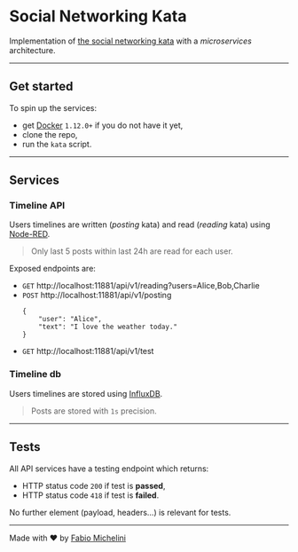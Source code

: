 Social Networking Kata
======================
Implementation of [the social networking kata](https://github.com/xpeppers/social_networking_kata) with a _microservices_ architecture.

---

## Get started
To spin up the services:
- get [Docker](https://docs.docker.com/get-docker/) `1.12.0+` if you do not have it yet,
- clone the repo,
- run the `kata` script.

---

## Services

### Timeline API
Users timelines are written (_posting_ kata) and read (_reading_ kata) using [Node-RED](https://nodered.org/).
> Only last 5 posts within last 24h are read for each user.

Exposed endpoints are:
- `GET` http://localhost:11881/api/v1/reading?users=Alice,Bob,Charlie
- `POST` http://localhost:11881/api/v1/posting
  ```
  {
      "user": "Alice",
      "text": "I love the weather today."
  }
  ```
- `GET` http://localhost:11881/api/v1/test

### Timeline db
Users timelines are stored using [InfluxDB](https://www.influxdata.com/products/influxdb-overview/).
> Posts are stored with `1s` precision.

---

## Tests

All API services have a testing endpoint which returns:
- HTTP status code `200` if test is **passed**,
- HTTP status code `418` if test is **failed**.

No further element (payload, headers...) is relevant for tests.

---
Made with ❤️ by [Fabio Michelini](https://www.linkedin.com/in/fabio-michelini/)